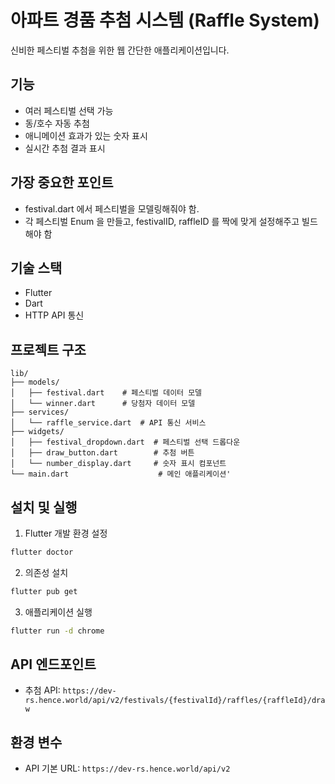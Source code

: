 # 아파트 경품 추첨 시스템 (Raffle System)

신비한 페스티벌 추첨을 위한 웹 간단한 애플리케이션입니다.

## 기능

- 여러 페스티벌 선택 가능
- 동/호수 자동 추첨
- 애니메이션 효과가 있는 숫자 표시
- 실시간 추첨 결과 표시

## 가장 중요한 포인트
- festival.dart 에서 페스티벌을 모델링해줘야 함.
- 각 페스티벌 Enum 을 만들고, festivalID, raffleID 를 짝에 맞게 설정해주고 빌드해야 함

## 기술 스택

- Flutter
- Dart
- HTTP API 통신

## 프로젝트 구조

```
lib/
├── models/
│   ├── festival.dart    # 페스티벌 데이터 모델
│   └── winner.dart      # 당첨자 데이터 모델
├── services/
│   └── raffle_service.dart  # API 통신 서비스
├── widgets/
│   ├── festival_dropdown.dart  # 페스티벌 선택 드롭다운
│   ├── draw_button.dart        # 추첨 버튼
│   └── number_display.dart     # 숫자 표시 컴포넌트
└── main.dart                    # 메인 애플리케이션'
```

## 설치 및 실행

1. Flutter 개발 환경 설정
```bash
flutter doctor
```

2. 의존성 설치
```bash
flutter pub get
```

3. 애플리케이션 실행
```bash
flutter run -d chrome
```

## API 엔드포인트

- 추첨 API: `https://dev-rs.hence.world/api/v2/festivals/{festivalId}/raffles/{raffleId}/draw`

## 환경 변수

- API 기본 URL: `https://dev-rs.hence.world/api/v2`
